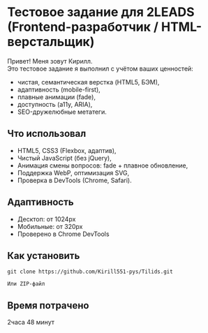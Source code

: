# Тестовое задание для 2LEADS (Frontend-разработчик / HTML-верстальщик)

Привет! Меня зовут Кирилл.  
Это тестовое задание я выполнил с учётом ваших ценностей:  
- чистая, семантическая верстка (HTML5, БЭМ),  
- адаптивность (mobile-first),  
- плавные анимации (fade),  
- доступность (a11y, ARIA),  
- SEO-дружелюбные метатеги.

##  Что использовал
- HTML5, CSS3 (Flexbox, адаптив),  
- Чистый JavaScript (без jQuery),  
- Анимация смены вопросов: fade + плавное обновление,  
- Поддержка WebP, оптимизация SVG,  
- Проверка в DevTools (Chrome, Safari).

##  Адаптивность
- Десктоп: от 1024px  
- Мобильные: от 320px  
- Проверено в Chrome DevTools

## Как установить

    git clone https://github.com/Kirill551-pys/Tilids.git

    Или ZIP-файл


## Время потрачено 

 2часа 48 минут